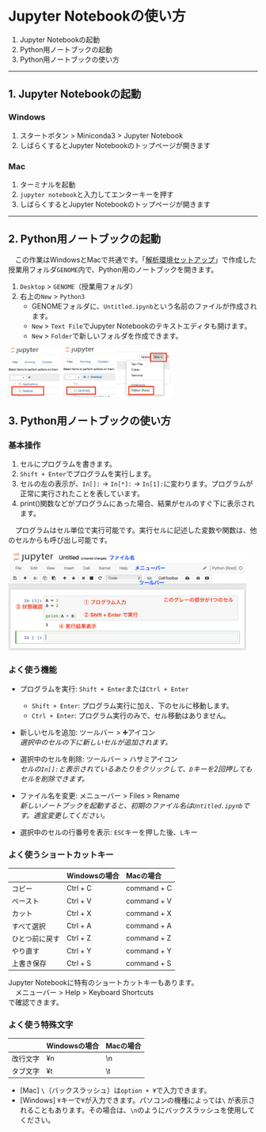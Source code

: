 # Jupyter Notebookの使い方
1. Jupyter Notebookの起動
1. Python用ノートブックの起動
1. Python用ノートブックの使い方

---

## 1. Jupyter Notebookの起動
### Windows
1. スタートボタン > Miniconda3 > Jupyter Notebook
1. しばらくするとJupyter Notebookのトップページが開きます

### Mac
1. ターミナルを起動
1. `jupyter notebook`と入力してエンターキーを押す
1. しばらくするとJupyter Notebookのトップページが開きます

---

## 2. Python用ノートブックの起動
　この作業はWindowsとMacで共通です。「[解析環境セットアップ](./M02_Install.md)」で作成した授業用フォルダ`GENOME`内で、Python用のノートブックを開きます。
1. `Desktop` > `GENOME`（授業用フォルダ）
1. 右上の`New` > `Python3`
    - GENOMEフォルダに、`Untitled.ipynb`という名前のファイルが作成されます。
    - `New` > `Text File`でJupyter Notebookのテキストエディタも開けます。
    - `New` > `Folder`で新しいフォルダを作成できます。

<div style="margin-bottom: 5px;"><img src="../images/M02/jupyter01.png" height="100px" alt="open notebook 1"> <img src="../images/M02/jupyter02.png" height="100px" alt="open notebook 2"></div>

## 3. Python用ノートブックの使い方

### 基本操作
1. セルにプログラムを書きます。
2. `Shift + Enter`でプログラムを実行します。
3. セルの左の表示が、`In[]:` → `In[*]:` → `In[1]:`に変わります。プログラムが正常に実行されたことを表しています。
4. print()関数などがプログラムにあった場合、結果がセルのすぐ下に表示されます。

　プログラムはセル単位で実行可能です。実行セルに記述した変数や関数は、他のセルからも呼び出し可能です。

<div style="margin-bottom: 5px;"><img src="../images/M02/jupyter03.png" height="200px" alt="python programing">

### よく使う機能
- プログラムを実行: `Shift + Enter`または`Ctrl + Enter`  
    - `Shift + Enter`: プログラム実行に加え、下のセルに移動します。  
    - `Ctrl + Enter`: プログラム実行のみで、セル移動はありません。

- 新しいセルを追加: ツールバー > ➕アイコン  
    _選択中のセルの下に新しいセルが追加されます。_

- 選択中のセルを削除: ツールバー > ハサミアイコン  
    _セルの`In[]:`と表示されているあたりをクリックして、`D`キーを2回押してもセルを削除できます。_

- ファイル名を変更: メニューバー > Files > Rename  
    _新しいノートブックを起動すると、初期のファイル名は`Untitled.ipynb`です。適宜変更してください。_

- 選択中のセルの行番号を表示: `ESC`キーを押した後、`L`キー  

### よく使うショートカットキー

|| Windowsの場合 | Macの場合 |
|:---|:---|:---|
| コピー   | Ctrl + C | command + C |
| ペースト | Ctrl + V | command + V |
| カット   | Ctrl + X | command + X |
| すべて選択 | Ctrl + A | command + A |
| ひとつ前に戻す | Ctrl + Z | command + Z |
| やり直す | Ctrl + Y | command + Y |
| 上書き保存 | Ctrl + S | command + S |

Jupyter Notebookに特有のショートカットキーもあります。  
　メニューバー > Help > Keyboard Shortcuts  
で確認できます。

### よく使う特殊文字

|| Windowsの場合 | Macの場合 |
|:---|:---|:---|
| 改行文字 | ¥n | \n |
| タブ文字 | ¥t | \t |
* [Mac] `\`（バックスラッシュ）は`option + ¥`で入力できます。
* [Windows] `¥`キーで`¥`が入力できます。パソコンの機種によっては`\` が表示されることもあります。その場合は、`\n`のようにバックスラッシュを使用してください。
